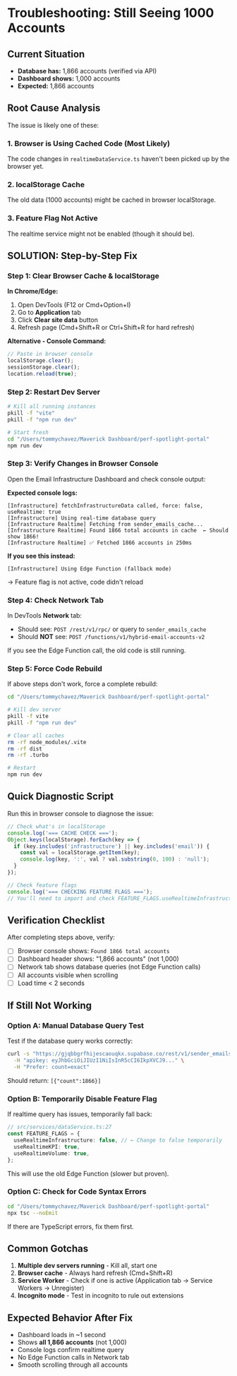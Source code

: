 # Troubleshooting: Still Seeing 1000 Accounts

## Current Situation

- **Database has:** 1,866 accounts (verified via API)
- **Dashboard shows:** 1,000 accounts
- **Expected:** 1,866 accounts

## Root Cause Analysis

The issue is likely one of these:

### 1. Browser is Using Cached Code (Most Likely)
The code changes in `realtimeDataService.ts` haven't been picked up by the browser yet.

### 2. localStorage Cache
The old data (1000 accounts) might be cached in browser localStorage.

### 3. Feature Flag Not Active
The realtime service might not be enabled (though it should be).

## SOLUTION: Step-by-Step Fix

### Step 1: Clear Browser Cache & localStorage

**In Chrome/Edge:**
1. Open DevTools (F12 or Cmd+Option+I)
2. Go to **Application** tab
3. Click **Clear site data** button
4. Refresh page (Cmd+Shift+R or Ctrl+Shift+R for hard refresh)

**Alternative - Console Command:**
```javascript
// Paste in browser console
localStorage.clear();
sessionStorage.clear();
location.reload(true);
```

### Step 2: Restart Dev Server

```bash
# Kill all running instances
pkill -f "vite"
pkill -f "npm run dev"

# Start fresh
cd "/Users/tommychavez/Maverick Dashboard/perf-spotlight-portal"
npm run dev
```

### Step 3: Verify Changes in Browser Console

Open the Email Infrastructure Dashboard and check console output:

**Expected console logs:**
```
[Infrastructure] fetchInfrastructureData called, force: false, useRealtime: true
[Infrastructure] Using real-time database query
[Infrastructure Realtime] Fetching from sender_emails_cache...
[Infrastructure Realtime] Found 1866 total accounts in cache  ← Should show 1866!
[Infrastructure Realtime] ✅ Fetched 1866 accounts in 250ms
```

**If you see this instead:**
```
[Infrastructure] Using Edge Function (fallback mode)
```
→ Feature flag is not active, code didn't reload

### Step 4: Check Network Tab

In DevTools **Network** tab:
- Should see: `POST /rest/v1/rpc/` or query to `sender_emails_cache`
- Should **NOT** see: `POST /functions/v1/hybrid-email-accounts-v2`

If you see the Edge Function call, the old code is still running.

### Step 5: Force Code Rebuild

If above steps don't work, force a complete rebuild:

```bash
cd "/Users/tommychavez/Maverick Dashboard/perf-spotlight-portal"

# Kill dev server
pkill -f vite
pkill -f "npm run dev"

# Clear all caches
rm -rf node_modules/.vite
rm -rf dist
rm -rf .turbo

# Restart
npm run dev
```

## Quick Diagnostic Script

Run this in browser console to diagnose the issue:

```javascript
// Check what's in localStorage
console.log('=== CACHE CHECK ===');
Object.keys(localStorage).forEach(key => {
  if (key.includes('infrastructure') || key.includes('email')) {
    const val = localStorage.getItem(key);
    console.log(key, ':', val ? val.substring(0, 100) : 'null');
  }
});

// Check feature flags
console.log('=== CHECKING FEATURE FLAGS ===');
// You'll need to import and check FEATURE_FLAGS.useRealtimeInfrastructure
```

## Verification Checklist

After completing steps above, verify:

- [ ] Browser console shows: `Found 1866 total accounts`
- [ ] Dashboard header shows: "1,866 accounts" (not 1,000)
- [ ] Network tab shows database queries (not Edge Function calls)
- [ ] All accounts visible when scrolling
- [ ] Load time < 2 seconds

## If Still Not Working

### Option A: Manual Database Query Test

Test if the database query works correctly:

```bash
curl -s "https://gjqbbgrfhijescaouqkx.supabase.co/rest/v1/sender_emails_cache?select=count" \
  -H "apikey: eyJhbGciOiJIUzI1NiIsInR5cCI6IkpXVCJ9..." \
  -H "Prefer: count=exact"
```

Should return: `[{"count":1866}]`

### Option B: Temporarily Disable Feature Flag

If realtime query has issues, temporarily fall back:

```typescript
// src/services/dataService.ts:27
const FEATURE_FLAGS = {
  useRealtimeInfrastructure: false, // ← Change to false temporarily
  useRealtimeKPI: true,
  useRealtimeVolume: true,
};
```

This will use the old Edge Function (slower but proven).

### Option C: Check for Code Syntax Errors

```bash
cd "/Users/tommychavez/Maverick Dashboard/perf-spotlight-portal"
npx tsc --noEmit
```

If there are TypeScript errors, fix them first.

## Common Gotchas

1. **Multiple dev servers running** - Kill all, start one
2. **Browser cache** - Always hard refresh (Cmd+Shift+R)
3. **Service Worker** - Check if one is active (Application tab → Service Workers → Unregister)
4. **Incognito mode** - Test in incognito to rule out extensions

## Expected Behavior After Fix

- Dashboard loads in ~1 second
- Shows **all 1,866 accounts** (not 1,000)
- Console logs confirm realtime query
- No Edge Function calls in Network tab
- Smooth scrolling through all accounts
